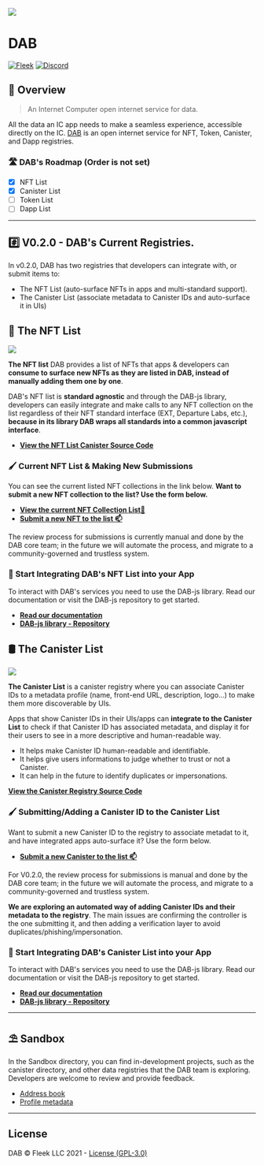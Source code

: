 ![](https://storageapi.fleek.co/nicopoggi-team-bucket/dab-gh%20(1).png)

# DAB

[![Fleek](https://img.shields.io/badge/Made%20by-Fleek-blue)](https://fleek.co/)
[![Discord](https://img.shields.io/badge/Discord-Channel-blue)](https://discord.gg/yVEcEzmrgm)

## 👀 Overview

> An Internet Computer open internet service for data.

All the data an IC app needs to make a seamless experience, accessible directly on the IC. [DAB](https://dab.ooo/) is an open internet service for NFT, Token, Canister, and Dapp registries.

### 🛣️ DAB's Roadmap (Order is not set)

* [x] NFT List
* [x] Canister List
* [ ] Token List
* [ ] Dapp List

---

## #️⃣ V0.2.0 - DAB's Current Registries.

In v0.2.0, DAB has two registries that developers can integrate with, or submit items to:

- The NFT List (auto-surface NFTs in apps and multi-standard support).
- The Canister List (associate metadata to Canister IDs and auto-surface it in UIs)

## 🎨 The NFT List

![](https://storageapi.fleek.co/nicopoggi-team-bucket/dab-gh-nft.png)

**The NFT list** DAB provides a list of NFTs that apps & developers can **consume to surface new NFTs as they are listed in DAB, instead of manually adding them one by one**.

DAB's NFT list is **standard agnostic** and through the DAB-js library, developers can easily integrate and make calls to any NFT collection on the list regardless of their NFT standard interface (EXT, Departure Labs, etc.), **because in its library DAB wraps all standards into a common javascript interface**.

* [**View the NFT List Canister Source Code**](registries/nft/)

### 🖌️ Current NFT List & Making New Submissions

You can see the current listed NFT collections in the link below. **Want to submit a new NFT collection to the list? Use the form below.**

* [**View the current NFT Collection List📜**](registries/nft/list.json)
* [**Submit a new NFT to the list 📫**](https://dab-ooo.typeform.com/nft-list)

The review process for submissions is currently manual and done by the DAB core team; in the future we will automate the process, and migrate to a community-governed and trustless system.

### 🧰 Start Integrating DAB's NFT List into your App

To interact with DAB's services you need to use the DAB-js library. Read our documentation or visit the DAB-js repository to get started.

* [**Read our documentation**](https://docs.dab.ooo)
* [**DAB-js library - Repository**](https://github.com/psychedelic/dab-js)


## 🛢️ The Canister List

![](https://storageapi.fleek.co/fleek-team-bucket/canregistry.png)

**The Canister List** is a canister registry where you can associate Canister IDs to a metadata profile (name, front-end URL, description, logo...) to make them more discoverable by UIs. 

Apps that show Canister IDs in their UIs/apps can **integrate to the Canister List** to check if that Canister ID has associated metadata, and display it for their users to see in a more descriptive and human-readable way.

- It helps make Canister ID human-readable and identifiable.
- It helps give users informations to judge whether to trust or not a Canister.
- It can help in the future to identify duplicates or impersonations.

[**View the Canister Registry Source Code**](registries/canister_registry/)

### 🖌️ Submitting/Adding a Canister ID to the Canister List

Want to submit a new Canister ID to the registry to associate metadat to it, and have integrated apps auto-surface it? Use the form below.

* [**Submit a new Canister to the list 📫**](https://dab-ooo.typeform.com/canister-list)

For V0.2.0, the review process for submissions is manual and done by the DAB core team; in the future we will automate the process, and migrate to a community-governed and trustless system.

**We are exploring an automated way of adding Canister IDs and their metadata to the registry**. The main issues are confirming the controller is the one submitting it, and then adding a verification layer to avoid duplicates/phishing/impersonation.

### 🧰 Start Integrating DAB's Canister List into your App

To interact with DAB's services you need to use the DAB-js library. Read our documentation or visit the DAB-js repository to get started.

* [**Read our documentation**](https://docs.dab.ooo)
* [**DAB-js library - Repository**](https://github.com/psychedelic/dab-js)
---

## ⛱️ Sandbox

In the Sandbox directory, you can find in-development projects, such as the canister directory, and other data registries that the DAB team is exploring. Developers are welcome to review and provide feedback.

* [Address book](sandbox/address/README.md)
* [Profile metadata](sandbox/profile/README.md)

---

## License

DAB © Fleek LLC 2021 - [License (GPL-3.0)](https://github.com/Psychedelic/dab/blob/main/LICENSE)
